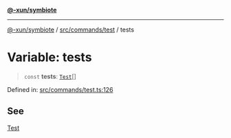 [**@-xun/symbiote**](../../../../README.md)

***

[@-xun/symbiote](../../../../README.md) / [src/commands/test](../README.md) / tests

# Variable: tests

> `const` **tests**: [`Test`](../enumerations/Test.md)[]

Defined in: [src/commands/test.ts:126](https://github.com/Xunnamius/symbiote/blob/97e44b70bbc4b25fd28c3641586a9d18f95d8540/src/commands/test.ts#L126)

## See

[Test](../enumerations/Test.md)
